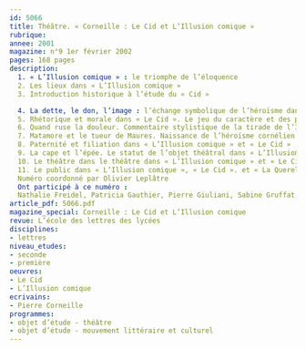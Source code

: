 ```yaml
---
id: 5066
title: Théâtre. « Corneille : Le Cid et L’Illusion comique »
rubrique: 
annee: 2001
magazine: n°9 1er février 2002
pages: 168 pages
description: 
  1. « L’Illusion comique » : le triomphe de l’éloquence
  2. Les lieux dans « L’Illusion comique »
  3. Introduction historique à l’étude du « Cid »

  4. La dette, le don, l’image : l’échange symbolique de l’héroïsme dans « Le Cid »
  5. Rhétorique et morale dans « Le Cid ». Le jeu du caractère et des passions
  6. Quand ruse la douleur. Commentaire stylistique de la tirade de l’Infante
  7. Matamore et le tueur de Maures. Naissance de l’héroïsme cornélien dans « L’Illusion comique » et « Le Cid »
  8. Paternité et filiation dans « L’Illusion comique » et « Le Cid »
  9. La cape et l’épée. Le statut de l’objet théâtral dans « L’Illusion comique » et « Le Cid »
  10. Le théâtre dans le théâtre dans « L’Illusion comique » et « Le Cid »
  11. Le public dans « L’Illusion comique », « Le Cid ». et « La Querelle du Cid »
  Numéro coordonné par Olivier Leplâtre
  Ont participé à ce numéro :
  Nathalie Freidel, Patricia Gauthier, Pierre Giuliani, Sabine Gruffat, Jean-Pierre Landry, Olivier Leplâtre, Anne-Laure Magnin, Claire Noni, Christiane Pilaud, Jean Rohou et Éric Tourrette
article_pdf: 5066.pdf
magazine_special: Corneille : Le Cid et L’Illusion comique
revue: L’école des lettres des lycées
disciplines:
- lettres
niveau_etudes:
- seconde
- première
oeuvres:
- Le Cid
- L’Illusion comique
ecrivains:
- Pierre Corneille
programmes:
- objet d’étude - théâtre
- objet d’étude - mouvement littéraire et culturel
---
```

